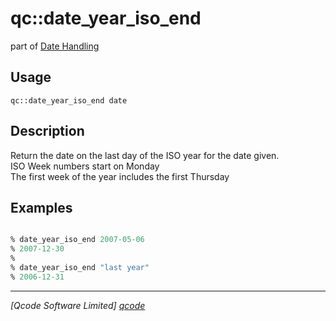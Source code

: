 qc::date_year_iso_end
=====================

part of [Date Handling](../date.md)

Usage
-----
`qc::date_year_iso_end date`

Description
-----------
Return the date on the last day of the ISO year for the date given.<br/>ISO Week numbers start on Monday<br/>The first week of the year includes the first Thursday

Examples
--------
```tcl

% date_year_iso_end 2007-05-06
% 2007-12-30
%
% date_year_iso_end "last year"
% 2006-12-31

```

----------------------------------
*[Qcode Software Limited] [qcode]*

[qcode]: http://www.qcode.co.uk "Qcode Software"